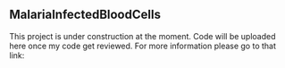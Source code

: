 ## MalariaInfectedBloodCells
This project is under construction at the moment. Code will be uploaded here once my code get reviewed. 
For more information please go to that link:

